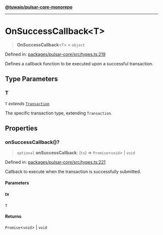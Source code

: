 [**@tuwaio/pulsar-core-monorepo**](../../../README.md)

***

# OnSuccessCallback\<T\>

> **OnSuccessCallback**\<`T`\> = `object`

Defined in: [packages/pulsar-core/src/types.ts:219](https://github.com/TuwaIO/pulsar-core/blob/218599a38fbb7ca6ddbf6d3718f1f87883cde391/packages/pulsar-core/src/types.ts#L219)

Defines a callback function to be executed upon a successful transaction.

## Type Parameters

### T

`T` *extends* [`Transaction`](Transaction.md)

The specific transaction type, extending `Transaction`.

## Properties

### onSuccessCallback()?

> `optional` **onSuccessCallback**: (`tx`) => `Promise`\<`void`\> \| `void`

Defined in: [packages/pulsar-core/src/types.ts:221](https://github.com/TuwaIO/pulsar-core/blob/218599a38fbb7ca6ddbf6d3718f1f87883cde391/packages/pulsar-core/src/types.ts#L221)

Callback to execute when the transaction is successfully submitted.

#### Parameters

##### tx

`T`

#### Returns

`Promise`\<`void`\> \| `void`
